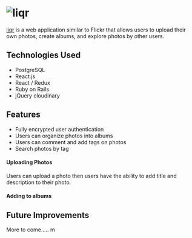 # ![liqr](sample_url)

[liqr](https://liqr.herokuapp.com/) is a web application similar to Flickr that allows users to upload their own photos, create albums, and explore photos by other users.

## Technologies Used

+ PostgreSQL
+ React.js
+ React / Redux
+ Ruby on Rails
+ jQuery
cloudinary



## Features

+ Fully encrypted user authentication
+ Users can organize photos into albums
+ Users can comment and add tags on photos
+ Search photos by tag

#### Uploading Photos

Users can upload a photo then users have the ability to add title and description to their photo.

#### Adding to albums


## Future Improvements

More to come.....
m
